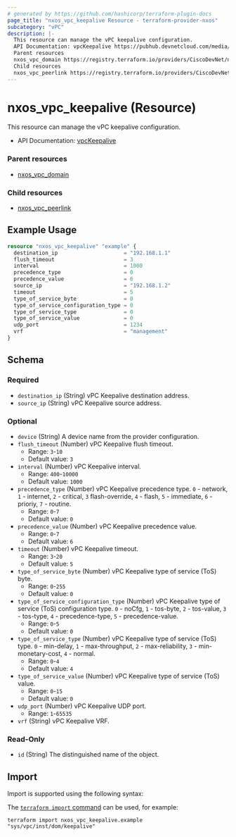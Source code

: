 ```yaml
---
# generated by https://github.com/hashicorp/terraform-plugin-docs
page_title: "nxos_vpc_keepalive Resource - terraform-provider-nxos"
subcategory: "vPC"
description: |-
  This resource can manage the vPC keepalive configuration.
  API Documentation: vpcKeepalive https://pubhub.devnetcloud.com/media/dme-docs-10-2-2/docs/System/vpc:Keepalive/
  Parent resources
  nxos_vpc_domain https://registry.terraform.io/providers/CiscoDevNet/nxos/latest/docs/resources/vpc_domain
  Child resources
  nxos_vpc_peerlink https://registry.terraform.io/providers/CiscoDevNet/nxos/latest/docs/resources/vpc_peerlink
---
```


# nxos_vpc_keepalive (Resource)

This resource can manage the vPC keepalive configuration.

- API Documentation: [vpcKeepalive](https://pubhub.devnetcloud.com/media/dme-docs-10-2-2/docs/System/vpc:Keepalive/)

### Parent resources

- [nxos_vpc_domain](https://registry.terraform.io/providers/CiscoDevNet/nxos/latest/docs/resources/vpc_domain)

### Child resources

- [nxos_vpc_peerlink](https://registry.terraform.io/providers/CiscoDevNet/nxos/latest/docs/resources/vpc_peerlink)

## Example Usage

```terraform
resource "nxos_vpc_keepalive" "example" {
  destination_ip                     = "192.168.1.1"
  flush_timeout                      = 3
  interval                           = 1000
  precedence_type                    = 0
  precedence_value                   = 6
  source_ip                          = "192.168.1.2"
  timeout                            = 5
  type_of_service_byte               = 0
  type_of_service_configuration_type = 0
  type_of_service_type               = 0
  type_of_service_value              = 0
  udp_port                           = 1234
  vrf                                = "management"
}
```

<!-- schema generated by tfplugindocs -->
## Schema

### Required

- `destination_ip` (String) vPC Keepalive destination address.
- `source_ip` (String) vPC Keepalive source address.

### Optional

- `device` (String) A device name from the provider configuration.
- `flush_timeout` (Number) vPC Keepalive flush timeout.
  - Range: `3`-`10`
  - Default value: `3`
- `interval` (Number) vPC Keepalive interval.
  - Range: `400`-`10000`
  - Default value: `1000`
- `precedence_type` (Number) vPC Keepalive precedence type. `0` - network, `1` - internet, `2` - critical, `3` flash-override, `4` - flash, `5` - immediate, `6` - prioriy, `7` - routine.
  - Range: `0`-`7`
  - Default value: `0`
- `precedence_value` (Number) vPC Keepalive precedence value.
  - Range: `0`-`7`
  - Default value: `6`
- `timeout` (Number) vPC Keepalive timeout.
  - Range: `3`-`20`
  - Default value: `5`
- `type_of_service_byte` (Number) vPC Keepalive type of service (ToS) byte.
  - Range: `0`-`255`
  - Default value: `0`
- `type_of_service_configuration_type` (Number) vPC Keepalive type of service (ToS) configuration type. `0` - noCfg, `1` - tos-byte, `2` - tos-value, `3` - tos-type, `4` -  precedence-type, `5` - precedence-value.
  - Range: `0`-`5`
  - Default value: `0`
- `type_of_service_type` (Number) vPC Keepalive type of service (ToS) type. `0` - min-delay, `1` - max-throughput, `2` - max-reliability, `3` - min-monetary-cost, `4` -  normal.
  - Range: `0`-`4`
  - Default value: `4`
- `type_of_service_value` (Number) vPC Keepalive type of service (ToS) value.
  - Range: `0`-`15`
  - Default value: `0`
- `udp_port` (Number) vPC Keepalive UDP port.
  - Range: `1`-`65535`
- `vrf` (String) vPC Keepalive VRF.

### Read-Only

- `id` (String) The distinguished name of the object.

## Import

Import is supported using the following syntax:

The [`terraform import` command](https://developer.hashicorp.com/terraform/cli/commands/import) can be used, for example:

```shell
terraform import nxos_vpc_keepalive.example "sys/vpc/inst/dom/keepalive"
```
